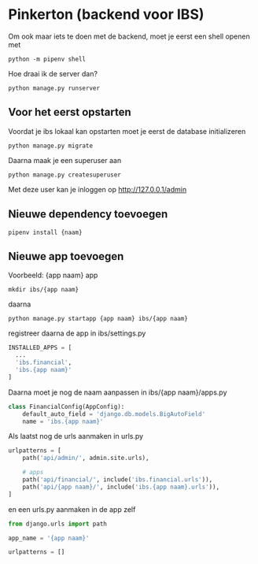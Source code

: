 # Pinkerton (backend voor IBS)

Om ook maar iets te doen met de backend, moet je eerst een shell openen met

```
python -m pipenv shell
```

Hoe draai ik de server dan?

```
python manage.py runserver
```

## Voor het eerst opstarten

Voordat je ibs lokaal kan opstarten moet je eerst de database initializeren

```
python manage.py migrate
```

Daarna maak je een superuser aan

```
python manage.py createsuperuser
```

Met deze user kan je inloggen op http://127.0.0.1/admin

## Nieuwe dependency toevoegen
```
pipenv install {naam}
```

## Nieuwe app toevoegen

Voorbeeld: {app naam} app
```
mkdir ibs/{app naam}
```

daarna

```
python manage.py startapp {app naam} ibs/{app naam}
```

registreer daarna de app in ibs/settings.py

```py
INSTALLED_APPS = [
  ...
  'ibs.financial',
  'ibs.{app naam}'
]
```

Daarna moet je nog de naam aanpassen in ibs/{app naam}/apps.py

```py
class FinancialConfig(AppConfig):
    default_auto_field = 'django.db.models.BigAutoField'
    name = 'ibs.{app naam}'
```

Als laatst nog de urls aanmaken in urls.py

```py
urlpatterns = [
    path('api/admin/', admin.site.urls),

    # apps
    path('api/financial/', include('ibs.financial.urls')),
    path('api/{app naam}/', include('ibs.{app naam}.urls')),
]
```

en een urls.py aanmaken in de app zelf

```py
from django.urls import path

app_name = '{app naam}'

urlpatterns = []
```